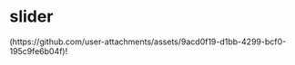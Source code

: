<h1>slider</h1>
(https://github.com/user-attachments/assets/9acd0f19-d1bb-4299-bcf0-195c9fe6b04f)!

